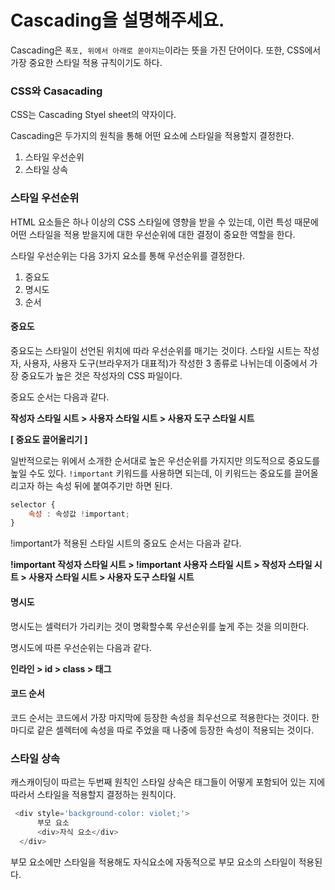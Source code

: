 # Cascading을 설명해주세요.

Cascading은 `폭포, 위에서 아래로 쏟아지는`이라는 뜻을 가진 단어이다. 또한, CSS에서 가장 중요한 스타일 적용 규칙이기도 하다.



### **CSS와 Casacading**

CSS는 Cascading Styel sheet의 약자이다. 

Cascading은 두가지의 원칙을 통해 어떤 요소에 스타일을 적용할지 결정한다.

1. 스타일 우선순위
2. 스타일 상속



### **스타일 우선순위**

HTML 요소들은 하나 이상의 CSS 스타일에 영향을 받을 수 있는데, 이런 특성 때문에 어떤 스타일을 적용 받을지에 대한 우선순위에 대한 결정이 중요한 역할을 한다. 

스타일 우선순위는 다음 3가지 요소를 통해 우선순위를 결정한다.

1. 중요도
2. 명시도
3. 순서

#### **중요도**

중요도는 스타일이 선언된 위치에 따라 우선순위를 매기는 것이다. 스타일 시트는 작성자, 사용자, 사용자 도구(브라우저가 대표적)가 작성한 3 종류로 나뉘는데 이중에서 가장 중요도가 높은 것은 작성자의 CSS 파일이다.

중요도 순서는 다음과 같다.

**작성자 스타일 시트 > 사용자 스타일 시트 > 사용자 도구 스타일 시트**



**[ 중요도 끌어올리기 ]**

일반적으로는 위에서 소개한 순서대로 높은 우선순위를 가지지만 의도적으로 중요도를 높일 수도 있다. `!important` 키워드를 사용하면 되는데, 이 키워드는 중요도를 끌어올리고자 하는 속성 뒤에 붙여주기만 하면 된다.

```javascript
selector {
    속성 : 속성값 !important;
}
```

!important가 적용된 스타일 시트의 중요도 순서는 다음과 같다.

**!important 작성자 스타일 시트 > !important 사용자 스타일 시트 > 작성자 스타일 시트 > 사용자 스타일 시트 > 사용자 도구 스타일 시트**



#### **명시도**

명시도는 셀럭터가 가리키는 것이 명확할수록 우선순위를 높게 주는 것을 의미한다. 

명시도에 따른 우선순위는 다음과 같다.

**인라인 > id > class > 태그**



#### **코드 순서**

코드 순서는 코드에서 가장 마지막에 등장한 속성을 최우선으로 적용한다는 것이다. 한마디로 같은 셀렉터에 속성을 따로 주었을 때 나중에 등장한 속성이 적용되는 것이다. 



### **스타일 상속**

캐스캐이딩이 따르는 두번째 원칙인 스타일 상속은 태그들이 어떻게 포함되어 있는 지에 따라서 스타일을 적용할지 결정하는 원칙이다.

```javascript
 <div style='background-color: violet;'>
      부모 요소
      <div>자식 요소</div>
  </div>
```

부모 요소에만 스타일을 적용해도 자식요소에 자동적으로 부모 요소의 스타일이 적용된다.